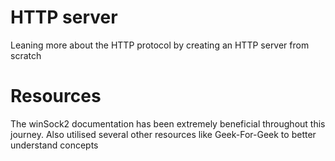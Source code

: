 # HTTP server
Leaning more about the HTTP protocol by creating an HTTP server from scratch

# Resources
The winSock2 documentation has been extremely beneficial throughout this journey. Also utilised several other resources like Geek-For-Geek to better understand concepts